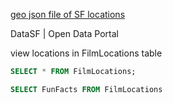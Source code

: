 [geo json file of SF locations](https://data.sfgov.org/Culture-and-Recreation/Film-Locations-in-San-Francisco/yitu-d5am/about_data)

DataSF | Open Data Portal


view locations in FilmLocations table  

```sql
SELECT * FROM FilmLocations;
```

```sql
SELECT FunFacts FROM FilmLocations 
```

